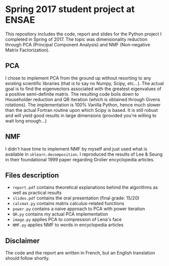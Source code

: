 # Spring 2017 student project at ENSAE

This repository includes the code, report and slides for the Python project I completed in Spring of 2017. 
The topic was dimensionality reduction through PCA (Principal Component Analysis)  and NMF (Non-negative Matrix Factorization).

## PCA

I chose to implement PCA from the ground up without resorting to any existing scientific libraries 
(that is to say no Numpy, Scipy, etc...). The actual goal is to find the eigenvectors associated with the greatest eigenvalues of a positive semi-definite matrix. The resulting code boils down to Householder reduction and QR iteration 
(which is obtained through Givens rotations). The implementation is 100% Vanilla Python, hence much slower than the actual
Fortran routine upon which Scipy is based. It is still robust and will yield good results in large dimensions (provided you're 
willing to wait long enough...)

## NMF

I didn't have time to implement NMF by myself and just used what is available in `sklearn.decomposition`. I
reproduced the results of Lee & Seung in their foundational 1999 paper regarding Grolier encyclopedia articles. 

## Files description
* `report.pdf` contains theoretical explanations behind the algorithms as well as practical results
* `slides.pdf` contains the oral presentation (final grade: 15/20)
* `calcmat.py` contains matrix calculus-related functions
* `power.py` contains a naive approach to PCA with power iteration
* `QR.py` contains my actual PCA implementation 
* `image.py` applies PCA to compression of Lena's face
* `NMF.py` applies NMF to words in encyclopedia articles

## Disclaimer

The code and the report are written in French, but an English translation should follow shortly.
